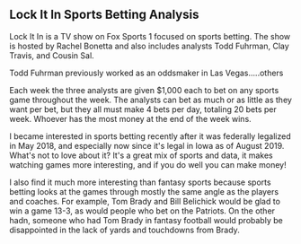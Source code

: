 ## Lock It In Sports Betting Analysis

Lock It In is a TV show on Fox Sports 1 focused on sports betting. The show is hosted by Rachel Bonetta and also includes analysts Todd Fuhrman, Clay Travis, and Cousin Sal. 

Todd Fuhrman previously worked as an oddsmaker in Las Vegas.....others

Each week the three analysts are given $1,000 each to bet on any sports game throughout the week. The analysts can bet as much or as little as they want per bet, but they all must make 4 bets per day, totaling 20 bets per week. Whoever has the most money at the end of the week wins.

I became interested in sports betting recently after it was federally legalized in May 2018, and especially now since it's legal in Iowa as of August 2019. What's not to love about it? It's a great mix of sports and data, it makes watching games more interesting, and if you do well you can make money! 

I also find it much more interesting than fantasy sports because sports betting looks at the games through mostly the same angle as the players and coaches. For example, Tom Brady and Bill Belichick would be glad to win a game 13-3, as would people who bet on the Patriots. On the other hadn, someone who had Tom Brady in fantasy football would probably be disappointed in the lack of yards and touchdowns from Brady. 
